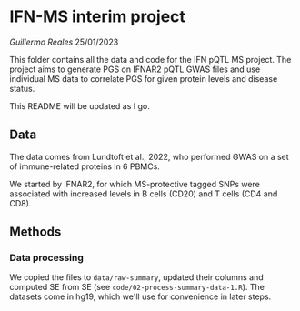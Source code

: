 # IFN-MS interim project

*Guillermo Reales*
25/01/2023


This folder contains all the data and code for the IFN pQTL MS project.
The project aims to generate PGS on IFNAR2 pQTL GWAS files and use individual MS data to correlate PGS for given protein levels and disease status.

This README will be updated as I go.

## Data

The data comes from Lundtoft et al., 2022, who performed GWAS on a set of immune-related proteins in 6 PBMCs.

We started by IFNAR2, for which MS-protective tagged SNPs were associated with increased levels in B cells (CD20) and T cells (CD4 and CD8).

## Methods

### Data processing

We copied the files to `data/raw-summary`, updated their columns and computed SE from SE (see `code/02-process-summary-data-1.R`).
The datasets come in hg19, which we'll use for convenience in later steps.